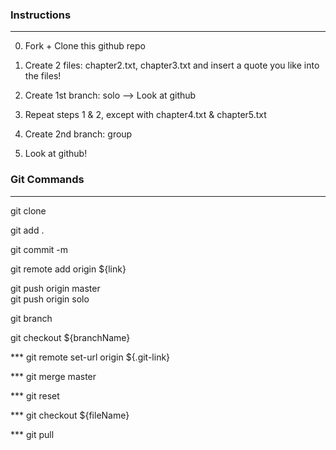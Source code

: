 ### Instructions
----------
0. Fork + Clone this github repo

1. Create 2 files: chapter2.txt, chapter3.txt and insert a quote you like into the files!

2. Create 1st branch: solo --> Look at github

3. Repeat steps 1 & 2, except with chapter4.txt & chapter5.txt

4. Create 2nd branch: group

5. Look at github!

### Git Commands
----------
git clone 

git add .

git commit -m 

git remote add origin ${link}

git push origin master   
git push origin solo

git branch

git checkout ${branchName}

*** git remote set-url origin ${.git-link}

*** git merge master

*** git reset

*** git checkout ${fileName}

*** git pull
